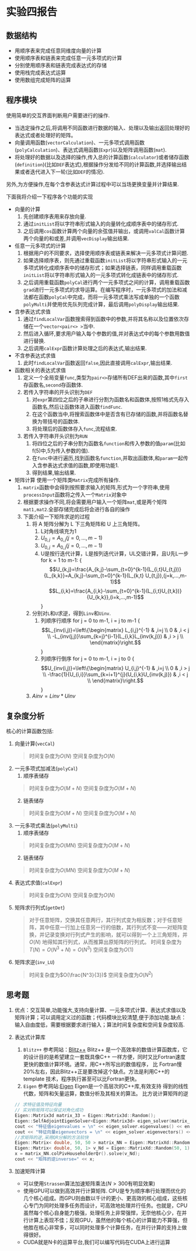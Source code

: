 # 实验四报告

## 数据结构

- 用顺序表来完成任意同维度向量的计算
- 使用顺序表和链表来完成任意一元多项式的计算
- 分别使用顺序表和链表完成表达式的存储
- 使用栈完成表达式运算
- 使用数组完成矩阵的运算

## 程序模块

使用简单的交互界面判断用户需要进行的操作.

- 当选定操作之后,将调用不同函数进行数据的输入、处理以及输出返回处理好的表达式或者处理好的矩阵。
- 向量调用函数(`vectorCalculation`)、一元多项式调用函数(`polyCalculation`)、表达式调用函数(`Expr`)以及矩阵调用函数(`mat`).
- 将处理好的数据以及选择的操作,传入总的计算函数(`calculator`)或者储存函数(`definition`)(比如`DEF`表达式),根据操作分发给不同的计算函数,并选择输出结果或者迭代进入下一轮(比如`DEF`的情况).

另外,为方便操作,在每个含参表达式计算过程中可以当场更换变量并计算结果.

下面我将介绍一下程序各个功能的实现

- 向量的计算
    1. 先创建顺序表用来存放向量.
    2. 通过`initList`将以字符串形式输入的向量转化成顺序表中的储存形式.
    3. 之后调用`cos`函数计算两个向量的余弦值并输出，或调用`valCal`函数计算两个向量的和或差,并调用`vecDisplay`输出结果.
- 任意一元多项式的计算
    1. 根据用户的不同要求，选择使用顺序表或链表来解决一元多项式计算问题.
    2. 如果选择顺序表，则先通过重载函数`initList`将以字符串形式输入的一元多项式转化成顺序表中的储存形式；如果选择链表，同样调用重载函数`initList`将以字符串形式输入的一元多项式转化成链表中的储存形式.
    3. 之后调用重载函数`polyCal`进行两个一元多项式之间的计算，调用重载函数`grad`进行一元多项式的求导运算。在编写程序时，一元多项式的加法和减法都在函数`polyCal`中完成，而将一元多项式乘法写成单独的一个函数`polyMulti`并使用优先队列完成计算，最后调用`polyDisplay`输出结果.
- 含参表达式求值
    1. 通过`findLocalVar`函数搜索得到函数中的参数,并将其名称以及位置依次存储在一个`vector<pair<> >`当中.
    2. 然后进入循环,要求用户输入每个参数的值,并对表达式中的每个参数用数值进行替换.
    3. 之后调用`calExpr`函数计算处理之后的表达式,输出结果.
- 不含参表达式求值
	1. 此时`findLocalVar`函数返回`false`,因此直接调用`calExpr`,输出结果.
- 函数相关的表达式求值
  1. 定义一个全局变量`func`,类型为`pair<>`存储所有DEF出来的函数,其中`first`存函数名,`second`存函数体.
  2. 若传入字符串的开头识别为`DEF`
     1. 对`expr`第四位之后的子串进行分割为函数名和函数体,按照1格式先存入函数名,然后让函数体进入函数`findFunc`.
     2. 在这个函数当中,将搜索函数体中是否含有已存储的函数,并将函数名替换为带括号的函数体.
     3. 将处理后的函数体存入`func`,流程结束.
  3. 若传入字符串开头识别为`RUN`
     1. 将四位之后的子串分割为函数名`function`和传入参数的值`param`(比如f(5)中,5为传入参数的值).
     2. 在`func`中进行遍历,找到函数名`function`,并取出函数体,和`param`一起传入含参表达式求值的函数,即使用功能1.
     3. 得到结果,输出结果.
- 矩阵计算
使用一个矩阵类`Matrix`完成所有操作.
  1. `matrix`函数中会得到按照要求输入的矩阵,形式为一个字符串,使用`processInput`函数将之传入一个`Matrix`对象中
  2. 根据要求操作不同,将会需要用户输入一个矩阵`mat`,或是两个矩阵`mat1,mat2`.全部存储完成后将会进行各自的操作
  3. 下面介绍一下矩阵求逆的过程
     1. 将 A 矩阵分解为 L 下三角矩阵和 U 上三角矩阵。
        1. L对角线填充为1
        2. $U_{0,j}=A_{0,j}(j=0,...,m-1)$
        3. $U_{0,j}=A_{0,j}(j=0,...,m-1)$
        4. U是按行迭代计算，L是按列迭代计算，UL交错计算，且U先L一步
            for k = 1  to  m-1:
            {
                $$U_{k,j}=\frac{A_{k,j}-\sum_{t=0}^{k-1}(L_{i,t}U_{t,j})}{L_{k,k}}=A_{k,j}-\sum_{t=0}^{k-1}(L_{k,t} U_{t,j}),(j=k,...,m-1)$$
                $$L_{i,k}=\frac{A_{i,k}-\sum_{t=0}^{k-1}(L_{i,t}U_{t,k})}{U_{k,k}},(i=k,...,m-1)$$
            }
     2. 分别对`L`和`U`求逆，得到`Linv`和`Uinv`.
        1. 列顺序行顺序
            for  j = 0  to  m-1, i = j  to  m-1
            {
                $$L_{inv(i,j)}=\left\{\begin{matrix} L_{i,j}^{-1} & ,i=j \\ 0 & ,i < j \\ -L_{inv(j,j)}\sum_{k=j}^{i-1}(L_{i,k}L_{inv(k,j)}) & ,i > j \\ \end{matrix}\right.$$
            }
        2. 列顺序行倒序
            for j = 0 to m-1, i = j to 0
            {
                $$U_{inv(i,j)}=\left\{\begin{matrix} U_{i,j}^{-1} & ,i=j \\ 0 & ,i > j \\ -\frac{1}{U_{i,i}}\sum_{k=i+1}^{j}(U_{i,k}U_{inv(k,j)}) & ,i < j \\ \end{matrix}\right.$$
            }
     3. $Ainv = Linv * Uinv$

## 复杂度分析

核心的计算函数包括:

1. 向量计算(`vecCal`)
    >时间复杂度为$O(N)$  空间复杂度为$O(N)$
2. 一元多项式加减法(`polyCal`)
	1. 顺序表储存
    >时间复杂度为$O(M+N)$  空间复杂度为$O(M+N)$
	2. 链表储存
    >时间复杂度为$O(M+N)$  空间复杂度为$O(M+N)$
3. 一元多项式乘法(`polyMulti`)
	1. 顺序表储存
    >时间复杂度为$O(MN)$  空间复杂度为$O(M+N)$
	2. 链表储存
    >时间复杂度为$O(MN)$  空间复杂度为$O(M+N)$
4. 表达式求值(`calExpr`)
    >时间复杂度为$O(N)$  空间复杂度为$O(N)$
5. 矩阵求行列式(`getDet`)
    >对于任意矩阵，交换其任意两行，其行列式变为相反数；对于任意矩阵，其中任意一行加上任意另一行的倍数，其行列式不变——对矩阵变换，并记录变换对行列式产生的影响，就可以得到一个上三角矩阵，并 $O(N)$ 地得知其行列式，从而推算出原矩阵的行列式。
    >时间复杂度为$T(N)=O(N^3+N)=O(N^3)$  空间复杂度为$O(1)$
6. 矩阵求逆(`inv_LU`)
    >时间复杂度为$O(\frac{N^3}{3})$  空间复杂度为$O(N^2)$

## 思考题

1. 优点：交互简单,功能强大,支持向量计算、一元多项式计算、表达式求值以及矩阵计算；可以调用定义过的函数；代码模块比较清楚,便于添加功能.缺点：输入自由度低，需要根据要求进行输入；算法时间复杂度和空间复杂度较高.
2. 表达式计算库
   1. `Blitz++`
    参考网站：[Blitz++](http://www.oonumerics.org/blitz)
    Blitz++ 是一个高效率的数值计算函数库，它的设计目的是希望建立一套既具像C++ 一样方便，同时又比Fortran速度更快的数值计算环境。通常，用C++所写出的数值程序， 比 Fortran慢20%左右，因此Blitz++正是要改掉这个缺点。方法是利用C++的template 技术，程序执行甚至可以比Fortran更快。
   2. `Eigen`
    参考网站:[Eigen](http://eigen.tuxfamily.org)
    Eigen是一个高层次的C++库,有效支持 得到的线性代数，矩阵和矢量运算，数值分析及其相关的算法。
    比方说计算矩阵的逆

    ```C++
    // 求特征值及特征向量
    // 实对称矩阵可以保证对角化成功
    Eigen::Matrix3d matrix_33 = Eigen::Matrix3d::Random();
    Eigen::SelfAdjointEigenSolver<Eigen::Matrix3d> eigen_solver(matrix_33.transpose()*matrix_33);
    cout << "特征值eigenvalues = \n" << eigen_solver.eigenvalues() << endl;
    cout << "特征向量eigenvectors = \n" << eigen_solver.eigenvectors() << endl;
    //求矩阵的逆,采用QR分解的方法较快
    Eigen::Matrix< double, 50, 50 > matrix_NN = Eigen::MatrixXd::Random(50, 50);   //初始化为随机数
    Eigen::Matrix< double, 50, 1> v_Nd = Eigen::MatrixXd::Random(50, 1);
    x = matrix_NN.colPivHouseholderQr().solve(v_Nd);
    cout << "矩阵的逆inverse=" << x;
    ```

3. 加速矩阵计算
   - 可以使用`Strassen`算法加速矩阵乘法($N>300$有明显效果)
   - 使用GPU可以做到高效并行计算矩阵.
   CPU是专为顺序串行处理而优化的几个核心组成。而GPU则由数以千计的更小、更高效的核心组成，这些核心专门为同时处理多任务而设计，可高效地处理并行任务。也就是，CPU虽然每个核心自身能力极强，处理任务上非常强悍，无奈他核心少，在并行计算上表现不佳；反观GPU，虽然他的每个核心的计算能力不算强，但他胜在核心非常多，可以同时处理多个计算任务，在并行计算的支持上做得很好。
   - CUDA就是N卡的运算平台,我们可以编写代码在CUDA上进行运算

